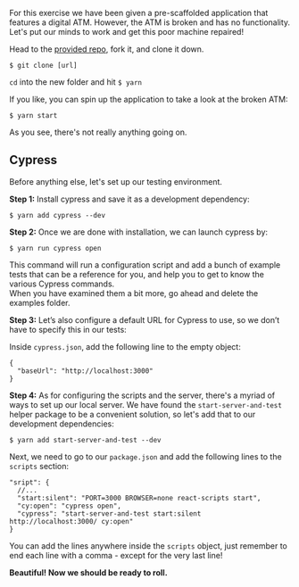 For this exercise we have been given a pre-scaffolded application that features a digital ATM. However, the ATM is broken and has no functionality. Let's put our minds to work and get this poor machine repaired!  

Head to the [provided repo](url), fork it, and clone it down. 
```
$ git clone [url]
```

```cd``` into the new folder and hit ```$ yarn```

If you like, you can spin up the application to take a look at the broken ATM:
```
$ yarn start
```
As you see, there's not really anything going on. 

## Cypress
Before anything else, let's set up our testing environment.  

**Step 1:** Install cypress and save it as a development dependency:  

```
$ yarn add cypress --dev
```  

**Step 2:** Once we are done with installation, we can launch cypress by:  

```
$ yarn run cypress open
``` 

This command will run a configuration script and add a bunch of example tests that can be a reference for you, and help you to get to know the various Cypress commands.  
When you have examined them a bit more, go ahead and delete the examples folder. 

**Step 3:** Let’s also configure a default URL for Cypress to use, so we don’t have to specify this in our tests:

Inside `cypress.json`, add the following line to the empty object:

```
{
  "baseUrl": "http://localhost:3000"
}
```

**Step 4:** As for configuring the scripts and the server, there's a myriad of ways to set up our local server. We have found the ```start-server-and-test``` helper package to be a convenient solution, so let's add that to our development dependencies:  

```
$ yarn add start-server-and-test --dev
```  

Next, we need to go to our ```package.json``` and add the following lines to the ```scripts``` section: 
```
"sript": {
  //...
  "start:silent": "PORT=3000 BROWSER=none react-scripts start",
  "cy:open": "cypress open",
  "cypress": "start-server-and-test start:silent http://localhost:3000/ cy:open"
}
```
You can add the lines anywhere inside the ```scripts``` object, just remember to end each line with a comma - except for the very last line!  

**Beautiful! Now we should be ready to roll.**